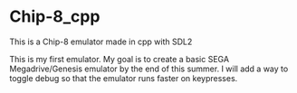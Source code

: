 # Chip-8_cpp
This is a Chip-8 emulator made in cpp with SDL2

This is my first emulator. My goal is to create a basic SEGA Megadrive/Genesis emulator by the end of this summer.
I will add a way to toggle debug so that the emulator runs faster on keypresses.
